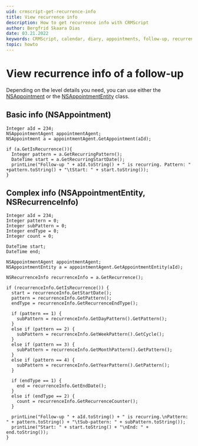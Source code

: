 ```yaml
---
uid: crmscript-get-recurrence-info
title: View recurrence info
description: How to get recurrence info with CRMScript
author: Bergfrid Skaara Dias
date: 03.21.2022
keywords: CRMScript, calendar, diary, appointments, follow-up, recurrence
topic: howto
---
```


# View recurrence info of a follow-up

Depending on the level details you need, you can use either the [NSAppointment][1] or the [NSAppointmentEntity][2] class.

## Basic info (NSAppointment)

```crmscript!
Integer aId = 234;
NSAppointmentAgent appointmentAgent;
NSAppointment a = appointmentAgent.GetAppointment(aId);

if (a.GetIsRecurrence()){
  Integer pattern = a.GetRecurringPattern();
  DateTime start = a.GetRecurringStartDate();
  printLine("Follow-up " + aId.toString() + " is recurring. Pattern: " +pattern.toString() + "\tStart: " + start.toString());
}
```

## Complex info (NSAppointmentEntity, NSRecurrenceInfo)

```crmscript!
Integer aId = 234;
Integer pattern = 0;
Integer subPattern = 0;
Integer endType = 0;
Integer count = 0;

DateTime start;
DateTime end;

NSAppointmentAgent appointmentAgent;
NSAppointmentEntity a = appointmentAgent.GetAppointmentEntity(aId);

NSRecurrenceInfo recurrenceInfo = a.GetRecurrence();

if (recurrenceInfo.GetIsRecurrence()) {
  start = recurrenceInfo.GetStartDate();
  pattern = recurrenceInfo.GetPattern();
  endType = recurrenceInfo.GetRecurrenceEndType();

  if (pattern == 1) {
    subPattern = recurrenceInfo.GetDayPattern().GetPattern();
  }
  else if (pattern == 2) {
    subPattern = recurrenceInfo.GetWeekPattern().GetCycle();
  }
  else if (pattern == 3) {
    subPattern = recurrenceInfo.GetMonthPattern().GetPattern();
  }
  else if (pattern == 4) {
    subPattern = recurrenceInfo.GetYearPattern().GetPattern();
  }

  if (endType == 1) {
    end = recurrenceInfo.GetEndDate();
  }
  else if (endType == 2) {
    count = recurrenceInfo.GetRecurrenceCounter();
  }

  printLine("Follow-up " + aId.toString() + " is recurring.\nPattern: " + pattern.toString() + "\tSub-pattern: " + subPattern.toString());
  printLine("Start: " + start.toString() + "\nEnd: " + end.toString());
}
```

<!-- Referenced links -->
[1]: <xref:CRMScript.NetServer.NSAppointment>
[2]: <xref:CRMScript.NetServer.NSAppointmentEntity>
